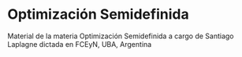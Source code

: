 # Optimización Semidefinida
Material de la materia Optimización Semidefinida a cargo de Santiago Laplagne dictada en FCEyN, UBA, Argentina
